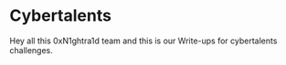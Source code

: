 # Cybertalents
Hey all this 0xN1ghtra1d team and this is our Write-ups for cybertalents challenges. 
